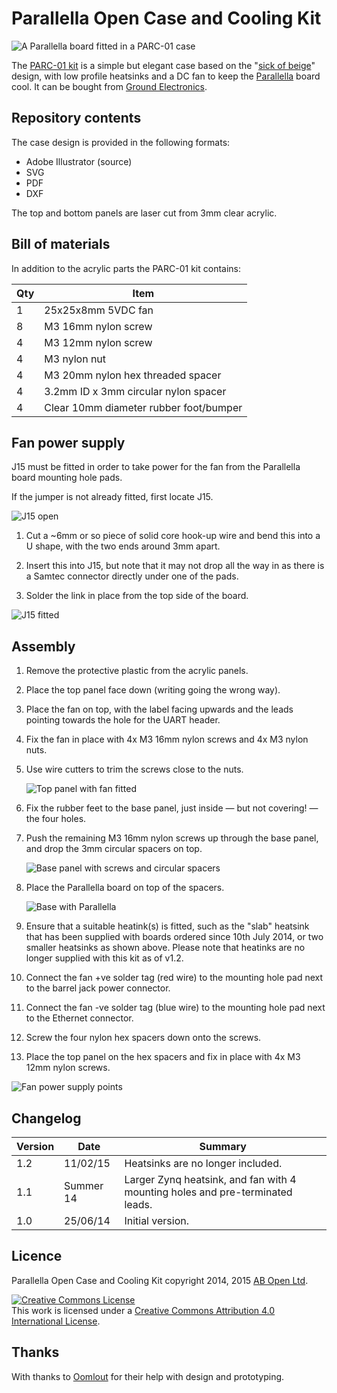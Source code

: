 # Parallella Open Case and Cooling Kit

![A Parallella board fitted in a PARC-01 case](/images/Completed.jpg)

The [PARC-01 kit](http://abopen.com/PARC-01) is a simple but elegant case based on the "[sick of beige](http://dangerousprototypes.com/docs/Sick_of_Beige_basic_case_v1)" design, with low profile heatsinks and a DC fan to keep the [Parallella](http://www.parallella.org/) board cool. It can be bought from [Ground Electronics](http://groundelectronics.com).

## Repository contents

The case design is provided in the following formats:

* Adobe Illustrator (source)
* SVG
* PDF
* DXF

The top and bottom panels are laser cut from 3mm clear acrylic.

## Bill of materials

In addition to the acrylic parts the PARC-01 kit contains:

| Qty | Item                                |
| --- | ----------------------------------- |
|  1  | 25x25x8mm 5VDC fan                  |
|  8  | M3 16mm nylon screw                 |
|  4  | M3 12mm nylon screw                 |
|  4  | M3 nylon nut                        |
|  4  | M3 20mm nylon hex threaded spacer   |
|  4  | 3.2mm ID x 3mm circular nylon spacer|
|  4  | Clear 10mm diameter rubber foot/bumper|

## Fan power supply

J15 must be fitted in order to take power for the fan from the Parallella board mounting hole pads.

If the jumper is not already fitted, first locate J15.

![J15 open](/images/ParallellaJ15.jpg) 

1. Cut a ~6mm or so piece of solid core hook-up wire and bend this into a U shape, with the two ends around 3mm apart. 

2. Insert this into J15, but note that it may not drop all the way in as there is a Samtec connector directly under one of the pads.

3. Solder the link in place from the top side of the board.

![J15 fitted](/images/ParallellaJ15Fitted.jpg)

## Assembly

1. Remove the protective plastic from the acrylic panels.

2. Place the top panel face down (writing going the wrong way).

3. Place the fan on top, with the label facing upwards and the leads pointing towards the hole for the UART header.

4. Fix the fan in place with 4x M3 16mm nylon screws and 4x M3 nylon nuts.

5. Use wire cutters to trim the screws close to the nuts.

   ![Top panel with fan fitted](/images/TopFan.jpg)

6. Fix the rubber feet to the base panel, just inside — but not covering! — the four holes.

7. Push the remaining M3 16mm nylon screws up through the base panel, and drop the 3mm circular spacers on top.

   ![Base panel with screws and circular spacers](/images/BaseScrewsSpacers.jpg)

8. Place the Parallella board on top of the spacers.

   ![Base with Parallella](/images/BaseParallella.jpg)

9. Ensure that a suitable heatink(s) is fitted, such as the "slab" heatsink that has been supplied with boards ordered since 10th July 2014, or two smaller heatsinks as shown above. Please note that heatinks are no longer supplied with this kit as of v1.2.

10. Connect the fan +ve solder tag (red wire) to the mounting hole pad next to the barrel jack power connector.

11. Connect the fan -ve solder tag (blue wire) to the mounting hole pad next to the Ethernet connector.

16. Screw the four nylon hex spacers down onto the screws.

17. Place the top panel on the hex spacers and fix in place with 4x M3 12mm nylon screws. 

   ![Fan power supply points](/images/PowerPoints.jpg)

## Changelog

| Version | Date     | Summary                              |
|---------|----------|--------------------------------------|
| 1.2     | 11/02/15 | Heatsinks are no longer included.    |
| 1.1     | Summer 14| Larger Zynq heatsink, and fan with 4 mounting holes and pre-terminated leads. |
| 1.0     | 25/06/14 | Initial version.                     |

## Licence

Parallella Open Case and Cooling Kit copyright 2014, 2015 [AB Open Ltd](http://abopen.com).

<a rel="license" href="http://creativecommons.org/licenses/by/4.0/"><img alt="Creative Commons License" style="border-width:0" src="http://i.creativecommons.org/l/by/4.0/88x31.png" /></a><br />This work is licensed under a <a rel="license" href="http://creativecommons.org/licenses/by/4.0/">Creative Commons Attribution 4.0 International License</a>.

## Thanks

With thanks to [Oomlout](http://oomlout.co.uk/) for their help with design and prototyping.
